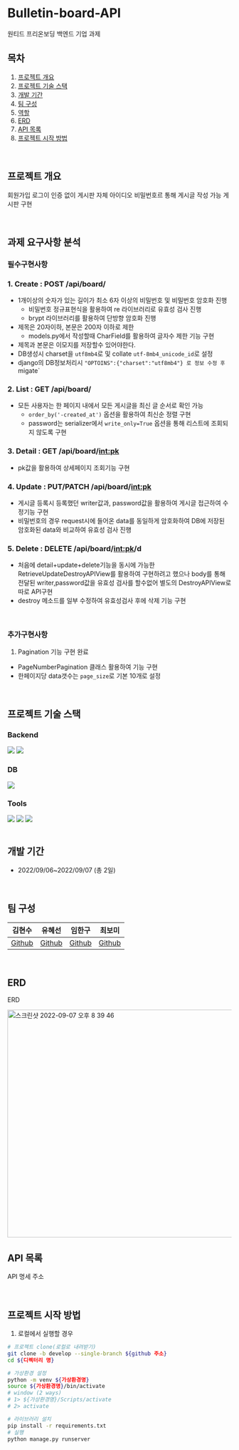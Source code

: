 # Bulletin-board-API
원티드 프리온보딩 백엔드 기업 과제

## 목차
1. [프로젝트 개요](#프로젝트-개요)
2. [프로젝트 기술 스택](#프로젝트-기술-스택)
3. [개발 기간](#개발-기간)
4. [팀 구성](#팀-구성)
5. [역할](#역할)
6. [ERD](#ERD)
7. [API 목록](#API-목록)
8. [프로젝트 시작 방법](#프로젝트-시작-방법)


<br>


## 프로젝트 개요
회원가입 로그이 인증 없이 게시판 자체 아이디오 비밀번호르 통해 게시글 작성 가능 게시판 구현



<br>

## 과제 요구사항 분석
### 필수구현사항
### 1. Create : POST /api/board/
- 1개이상의 숫자가 있는 길이가 최소 6자 이상의 비밀번호 및 비밀번호 암호화 진행
  - 비밀번호 정규표현식을 활용하여 re 라이브러리로 유효성 검사 진행
  - brypt 라이브러리를 활용하여 단방향 암호화 진행
- 제목은 20자이하, 본문은 200자 이하로 제한
  - models.py에서 작성할때 CharField를 활용하여 글자수 제한 기능 구현
- 제목과 본문은 이모지를 저장할수 있어야한다.
 - DB생성시 charset을 `utf8mb4`로  및 collate `utf-8mb4_unicode_id`로 설정
 - django의 DB정보처리시 ` "OPTOINS":{"charset":"utf8mb4"} 로 정보 수정 후 `migate` 
 
### 2. List : GET /api/board/
- 모든 사용자는 한 페이지 내에서 모든 게시글을 최신 글 순서로 확인 가능
  - `order_by('-created_at')` 옵션을 활용하여 최신순 정렬 구현
  - password는 serializer에서 `write_only=True` 옵션을 통해 리스트에 조회되지 않도록 구현


### 3. Detail : GET /api/board/<int:pk>
- pk값을 활용하여 상세페이지 조회기능 구현

### 4. Update : PUT/PATCH /api/board/<int:pk>
- 게시글 등록시 등록했던 writer값과, password값을 활용하여 게시글 접근하여 수정기능 구현
- 비밀번호의 경우 request시에 들어온 data를 동일하게 암호화하여 DB에 저장된 암호화된 data와 비교하여 유효성 검사 진행

### 5. Delete : DELETE /api/board/<int:pk>/d
- 처음에 detail+update+delete기능을 동시에 가능한 RetrieveUpdateDestroyAPIView를 활용하여 구현하려고 했으나 
body를 통해 전달된 writer,password값을 유효성 검사를 할수없어 별도의 DestroyAPIView로 따로 API구현
- destroy 메소드를 일부 수정하여 유효성검사 후에 삭제 기능 구현
<br>

### 추가구현사항
1. Pagination 기능 구현 완료
- PageNumberPagination 클래스 활용하여 기능 구현
- 한페이지당 data갯수는 `page_size`로 기본 10개로 설정 

<br>

## 프로젝트 기술 스택

### Backend
<section>
<img src="https://img.shields.io/badge/Django-092E20?logo=Django&logoColor=white"/>
<img src="https://img.shields.io/badge/Django%20REST%20Framework-092E20?logo=Django&logoColor=white"/>
</section>

### DB
<section>
<img src="https://img.shields.io/badge/MySQL-4479A1?logo=MySQL&logoColor=white"/>
</section>

### Tools
<section>
<img src="https://img.shields.io/badge/GitHub-181717?logo=GitHub&logoColor=white"/>
<img src="https://img.shields.io/badge/Discord-5865F2?logo=Discord&logoColor=white">
<img src="https://img.shields.io/badge/Postman-FF6C37?logo=Postman&logoColor=white">
</section>
<!-- | 백엔드 | DB   |  Tools   |
| ---- | ------ | --- |
|      |        |    | -->


<br>


## 개발 기간
- 2022/09/06~2022/09/07 (총 2일)


<br>


## 팀 구성
| 김현수 | 유혜선 | 임한구 |  최보미  |
| ------ | ------ | ------ | --- |
| [Github](https://github.com/HyeonsooKim) | [Github](https://github.com/Hyes-y)   | [Github](https://github.com/nicholas019/)   |  [Github](https://github.com/BomiChoi)   |


<br>


## ERD
ERD 

<img width="511" alt="스크린샷 2022-09-07 오후 8 39 46" src="https://user-images.githubusercontent.com/103249222/188869499-741858c7-219a-4e63-80d4-fe8411cdc2f1.png">


<br>


## API 목록
API 명세 주소

<br>


## 프로젝트 시작 방법
1. 로컬에서 실행할 경우
```bash
# 프로젝트 clone(로컬로 내려받기)
git clone -b develop --single-branch ${github 주소}
cd ${디렉터리 명}

# 가상환경 설정
python -m venv ${가상환경명}
source ${가상환경명}/bin/activate
# window (2 ways) 
# 1> ${가상환경명}/Scripts/activate
# 2> activate

# 라이브러리 설치
pip install -r requirements.txt
# 실행
python manage.py runserver
```

<br>
